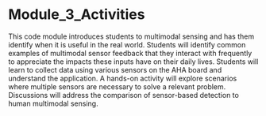 # Module_3_Activities

This code module introduces students to multimodal sensing and has them identify when it is useful in the real world. Students will identify common examples of multimodal sensor feedback that they interact with frequently to appreciate the impacts these inputs have on their daily lives. Students will learn to collect data using various sensors on the AHA board and understand the application. A hands-on activity will explore scenarios where multiple sensors are necessary to solve a relevant problem. Discussions will address the comparison of sensor-based detection to human multimodal sensing.